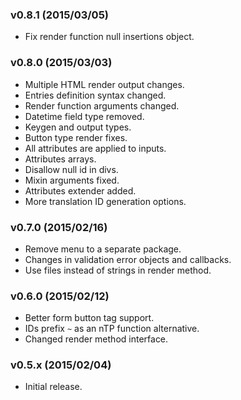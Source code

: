 
### v0.8.1 (2015/03/05)

- Fix render function null insertions object.

### v0.8.0 (2015/03/03)

- Multiple HTML render output changes.
- Entries definition syntax changed.
- Render function arguments changed.
- Datetime field type removed.
- Keygen and output types.
- Button type render fixes.
- All attributes are applied to inputs.
- Attributes arrays.
- Disallow null id in divs.
- Mixin arguments fixed.
- Attributes extender added.
- More translation ID generation options.

### v0.7.0 (2015/02/16)

- Remove menu to a separate package.
- Changes in validation error objects and callbacks.
- Use files instead of strings in render method.


### v0.6.0 (2015/02/12)

- Better form button tag support.
- IDs prefix `~` as an nTP function alternative.
- Changed render method interface.


### v0.5.x (2015/02/04)

- Initial release.
